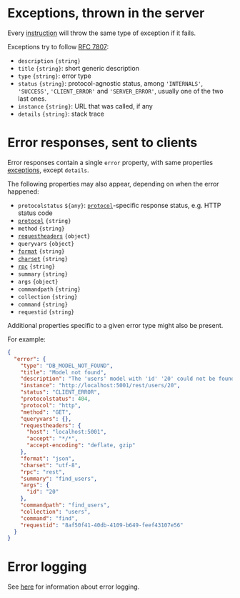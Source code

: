 # Exceptions, thrown in the server

Every [instruction](usage.md#instructions) will throw the same type of
exception if it fails.

Exceptions try to follow [RFC 7807](https://tools.ietf.org/rfc/rfc7807.txt):
  - `description` `{string}`
  - `title` `{string}`: short generic description
  - `type` `{string}`: error type
  - `status` `{string}`: protocol-agnostic status, among `'INTERNALS'`,
    `'SUCCESS'`, `'CLIENT_ERROR'` and `'SERVER_ERROR'`, usually one of the
    two last ones.
  - `instance` `{string}`: URL that was called, if any
  - `details` `{string}`: stack trace

# Error responses, sent to clients

Error responses contain a single `error` property, with same properties
[exceptions](#exceptions), except `details`.

The following properties may also appear, depending on when the error happened:
  - `protocolstatus` `${any}`: [`protocol`](protocols.md)-specific response
    status, e.g. HTTP status code
  - [`protocol`](protocols.md) `{string}`
  - `method` `{string}`
  - [`requestheaders`](protocols.md#headers-and-method) `{object}`
  - `queryvars` `{object}`
  - [`format`](formats.md) `{string}`
  - [`charset`](formats.md#charsets) `{string}`
  - [`rpc`](rpc.md) `{string}`
  - `summary` `{string}`
  - `args` `{object}`
  - `commandpath` `{string}`
  - `collection` `{string}`
  - `command` `{string}`
  - `requestid` `{string}`

Additional properties specific to a given error type might also be present.

For example:

```json
{
  "error": {
    "type": "DB_MODEL_NOT_FOUND",
    "title": "Model not found",
    "description": "The 'users' model with 'id' '20' could not be found",
    "instance": "http://localhost:5001/rest/users/20",
    "status": "CLIENT_ERROR",
    "protocolstatus": 404,
    "protocol": "http",
    "method": "GET",
    "queryvars": {},
    "requestheaders": {
      "host": "localhost:5001",
      "accept": "*/*",
      "accept-encoding": "deflate, gzip"
    },
    "format": "json",
    "charset": "utf-8",
    "rpc": "rest",
    "summary": "find_users",
    "args": {
      "id": "20"
    },
    "commandpath": "find_users",
    "collection": "users",
    "command": "find",
    "requestid": "8af50f41-40db-4109-b649-feef43107e56"
  }
}
```

# Error logging

See [here](events.md#error-information) for information about error logging.
